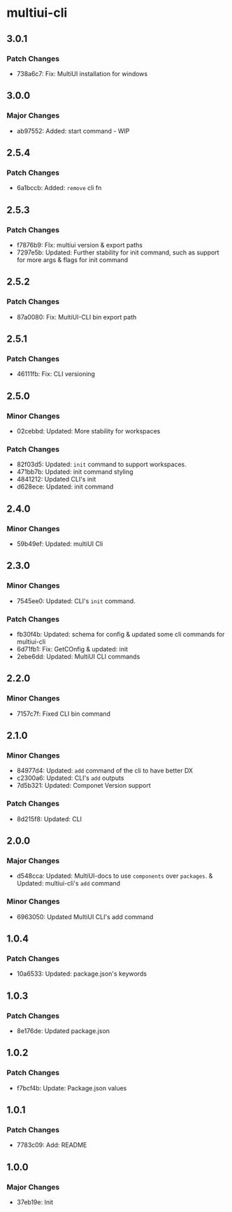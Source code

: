 # multiui-cli

## 3.0.1

### Patch Changes

- 738a6c7: Fix: MultiUI installation for windows

## 3.0.0

### Major Changes

- ab97552: Added: start command - WIP

## 2.5.4

### Patch Changes

- 6a1bccb: Added: `remove` cli fn

## 2.5.3

### Patch Changes

- f7876b9: FIx: multiui version & export paths
- 7297e5b: Updated: Further stability for init command, such as support for more args & flags for init command

## 2.5.2

### Patch Changes

- 87a0080: Fix: MultiUI-CLI bin export path

## 2.5.1

### Patch Changes

- 46111fb: Fix: CLI versioning

## 2.5.0

### Minor Changes

- 02cebbd: Updated: More stability for workspaces

### Patch Changes

- 82f03d5: Updated: `init` command to support workspaces.
- 471bb7b: Updated: init command styling
- 4841212: Updated CLI's init
- d628ece: Updated: init command

## 2.4.0

### Minor Changes

- 59b49ef: Updated: multiUI Cli

## 2.3.0

### Minor Changes

- 7545ee0: Updated: CLI's `init` command.

### Patch Changes

- fb30f4b: Updated: schema for config & updated some cli commands for multiui-cli
- 6d71fb1: Fix: GetCOnfig & updated: init
- 2ebe6dd: Updated: MultiUI CLI commands

## 2.2.0

### Minor Changes

- 7157c7f: Fixed CLI bin command

## 2.1.0

### Minor Changes

- 84977d4: Updated: `add` command of the cli to have better DX
- c2300a6: Updated: CLI's `add` outputs
- 7d5b321: Updated: Componet Version support

### Patch Changes

- 8d215f8: Updated: CLI

## 2.0.0

### Major Changes

- d548cca: Updated: MultiUI-docs to use `components` over `packages`. & Updated: multiui-cli's `add` command

### Minor Changes

- 6963050: Updated MultiUI CLI's add command

## 1.0.4

### Patch Changes

- 10a6533: Updated: package.json's keywords

## 1.0.3

### Patch Changes

- 8e176de: Updated package.json

## 1.0.2

### Patch Changes

- f7bcf4b: Update: Package.json values

## 1.0.1

### Patch Changes

- 7783c09: Add: README

## 1.0.0

### Major Changes

- 37eb19e: Init
